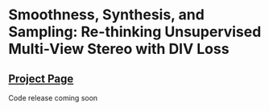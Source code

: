 # Smoothness, Synthesis, and Sampling: Re-thinking Unsupervised Multi-View Stereo with DIV Loss
## [Project Page](https://alexrich021.github.io/div-loss/)

Code release coming soon

